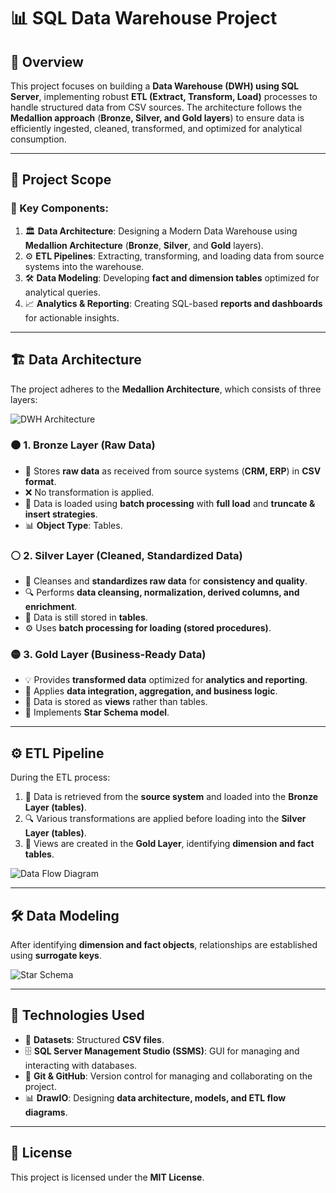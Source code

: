 # 📊 SQL Data Warehouse Project

## 📝 Overview

This project focuses on building a **Data Warehouse (DWH) using SQL Server**, implementing robust **ETL (Extract, Transform, Load)** processes to handle structured data from CSV sources. The architecture follows the **Medallion approach** (**Bronze, Silver, and Gold layers**) to ensure data is efficiently ingested, cleaned, transformed, and optimized for analytical consumption.

---

## 📖 Project Scope

### 🔹 Key Components:
1. 🏛 **Data Architecture**: Designing a Modern Data Warehouse using **Medallion Architecture** (**Bronze**, **Silver**, and **Gold** layers).
2. ⚙️ **ETL Pipelines**: Extracting, transforming, and loading data from source systems into the warehouse.
3. 🛠 **Data Modeling**: Developing **fact and dimension tables** optimized for analytical queries.
4. 📈 **Analytics & Reporting**: Creating SQL-based **reports and dashboards** for actionable insights.

---

## 🏗 Data Architecture

The project adheres to the **Medallion Architecture**, which consists of three layers:

![DWH Architecture](https://github.com/StefanoN98/SQL-Projects/blob/bfb6fddf33b55684ca873048f80aa5bb69c7cd97/01.%20DATA%20WAREHOUSE%20PROJECT/Docs/DWH%20Architecture%20.png)

### 🟤 1. Bronze Layer (Raw Data)
- 📂 Stores **raw data** as received from source systems (**CRM, ERP**) in **CSV format**.
- ❌ No transformation is applied.
- 📌 Data is loaded using **batch processing** with **full load** and **truncate & insert strategies**.
- 📊 **Object Type**: Tables. 

### ⚪ 2. Silver Layer (Cleaned, Standardized Data)
- 🧹 Cleanses and **standardizes raw data** for **consistency and quality**.
- 🔍 Performs **data cleansing, normalization, derived columns, and enrichment**.
- 📌 Data is still stored in **tables**.
- ⚙ Uses **batch processing for loading (stored procedures)**.

### 🟡 3. Gold Layer (Business-Ready Data)
- 💡 Provides **transformed data** optimized for **analytics and reporting**.
- 🔄 Applies **data integration, aggregation, and business logic**.
- 📌 Data is stored as **views** rather than tables.
- 🌟 Implements **Star Schema model**.

---

## ⚙️ ETL Pipeline

During the ETL process:
1. 🔄 Data is retrieved from the **source system** and loaded into the **Bronze Layer (tables)**.
2. 🔍 Various transformations are applied before loading into the **Silver Layer (tables)**.
3. 🌟 Views are created in the **Gold Layer**, identifying **dimension and fact tables**.

![Data Flow Diagram](https://github.com/StefanoN98/SQL-Projects/blob/bfb6fddf33b55684ca873048f80aa5bb69c7cd97/01.%20DATA%20WAREHOUSE%20PROJECT/Docs/Data%20Flow%20Diagram%20.png)

---

## 🛠️ Data Modeling

After identifying **dimension and fact objects**, relationships are established using **surrogate keys**.

![Star Schema](https://github.com/StefanoN98/SQL-Projects/blob/d4a874eb53ffb80c71ba649ba51c3acb383c722c/01.%20DATA%20WAREHOUSE%20PROJECT/Docs/Star%20Schema%20Gold%20Layer.png)

---

## 🔧 Technologies Used

- 📂 **Datasets**: Structured **CSV files**.
- 🗄 **SQL Server Management Studio (SSMS)**: GUI for managing and interacting with databases.
- 🐙 **Git & GitHub**: Version control for managing and collaborating on the project.
- 📊 **DrawIO**: Designing **data architecture, models, and ETL flow diagrams**.

---

## 📜 License

This project is licensed under the **MIT License**.

